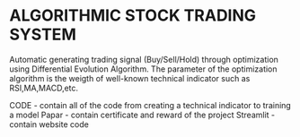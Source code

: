 # ALGORITHMIC STOCK TRADING SYSTEM

Automatic generating trading signal (Buy/Sell/Hold) through optimization using Differential Evolution Algorithm.
The parameter of the optimization algorithm is the weigth of well-known technical indicator such as RSI,MA,MACD,etc. 

CODE - contain all of the code from creating a technical indicator to training a model
Papar - contain certificate and reward of the project
Streamlit - contain website code
